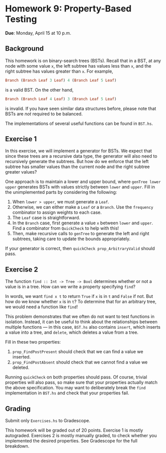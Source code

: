 # Homework 9: Property-Based Testing

**Due**: Monday, April 15 at 10 p.m.

## Background

This homework is on binary-search trees (BSTs). Recall that in a BST, at any
node with some value `x`, the left subtree has values less than `x`, and the
right subtree has values greater than `x`. For example,

```Haskell
Branch (Branch Leaf 3 Leaf) 4 (Branch Leaf 5 Leaf)
```

is a valid BST. On the other hand,

```Haskell
Branch (Branch Leaf 4 Leaf) 3 (Branch Leaf 5 Leaf)
```

is invalid. If you have seen similar data structures before, please note that
BSTs are _not_ required to be balanced.

The implementations of several useful functions can be found in `BST.hs`.

## Exercise 1

In this exercise, we will implement a generator for BSTs. We expect that since
these trees are a recursive data type, the generator will also need to
recursively generate the subtrees. But how do we enforce that the left subtree
has smaller values than the current node and the right subtree greater values?

One approach is to maintain a lower and upper bound, where `genTree lower upper`
generates BSTs with values strictly between `lower` and `upper`. Fill in the
unimplemented parts by considering the following:

1. When `lower > upper`, we must generate a `Leaf`.
2. Otherwise, we can either make a `Leaf` or a `Branch`. Use the `frequency`
   combinator to assign weights to each case.
3. The `Leaf` case is straightforward.
4. In the `Branch` case, first generate a value `x` between `lower` and `upper`.
   Find a combinator from `QuickCheck` to help with this!
5. Then, make recursive calls to `genTree` to generate the left and right
   subtrees, taking care to update the bounds appropriately.

If your generator is correct, then `quickCheck prop_ArbitraryValid` should pass.

## Exercise 2

The function `find :: Int -> Tree -> Bool` determines whether or not a value is
in a tree. How can we write a property specifying `find`?

In words, we want `find x t` to return `True` if `x` is in `t` and `False` if
not. But how do we know whether `x` is in `t`? To determine that for an arbitrary
tree, we would need a function like `find`!

This problem demonstrates that we often do not want to test functions in
isolation. Instead, it can be useful to think about the relationships between
multiple functions — in this case, `BST.hs` also contains `insert`, which
inserts a value into a tree, and `delete`, which deletes a value from a tree.

Fill in these two properties:

1. `prop_FindPostPresent` should check that we can find a value we inserted.
2. `prop_FindPostAbsent` should check that we cannot find a value we deleted.

Running `quickCheck` on both properties should pass. Of course, trivial
properties will also pass, so make sure that your properties actually match the
above specification. You may want to deliberately break the `find`
implementation in `BST.hs` and check that your properties fail.

## Grading

Submit only `Exercises.hs` to Gradescope.

This homework will be graded out of 20 points. Exercise 1 is mostly autograded.
Exercises 2 is mostly manually graded, to check whether you implemented the
desired properties. See Gradescope for the full breakdown.

